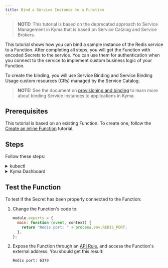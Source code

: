 ```yaml
---
title: Bind a Service Instance to a Function
---
```


>**NOTE:** This tutorial is based on the deprecated approach to Service Management in Kyma that is based on Service Catalog and Service Brokers.

This tutorial shows how you can bind a sample instance of the Redis service to a Function. After completing all steps, you will get the Function with encoded Secrets to the service. You can use them for authentication when you connect to the service to implement custom business logic of your Function.

To create the binding, you will use Service Binding and Service Binding Usage custom resources (CRs) managed by the Service Catalog.

>**NOTE:** See the document on [provisioning and binding](https://kyma-project-old.netlify.app/docs/release-1.24/components/service-catalog/#details-provisioning-and-binding-flow) to learn more about binding Service Instances to applications in Kyma.

## Prerequisites

This tutorial is based on an existing Function. To create one, follow the [Create an inline Function](./svls-01-create-inline-function.md) tutorial.

## Steps

Follow these steps:

<div tabs name="steps" group="bind-function">
  <details>
  <summary label="kubectl">
  kubectl
  </summary>

1. Export these variables:

   ```bash
   export NAME={FUNCTION_NAME}
   export NAMESPACE={FUNCTION_NAMESPACE}
   ```

   > **NOTE:** Function takes the name from the Function CR name. The Service Instance, Service Binding, and Service Binding Usage CRs can have different names, but for the purpose of this tutorial, all related resources share a common name defined under the **NAME** variable.

   > **NOTE:** If you already have a Redis instance provisioned on your cluster, move directly to point 6 to create a Service Binding.

2. Provision an Addon CR with the Redis service:

   ```yaml
   cat <<EOF | kubectl apply -f  -
   apiVersion: addons.kyma-project.io/v1alpha1
   kind: AddonsConfiguration
   metadata:
     name: $NAME
     namespace: $NAMESPACE
   spec:
     reprocessRequest: 0
     repositories:
       - url: https://github.com/kyma-project/addons/releases/download/0.15.0/index-testing.yaml
   EOF
   ```

3. Check that the Addon CR was created successfully and that the CR phase is `Ready`:

   ```bash
   kubectl get addons $NAME -n $NAMESPACE -o=jsonpath="{.status.phase}"
   ```

4. Create a Service Instance CR. You will use the provisioned [Redis](https://redis.io/) service with its `micro` plan:

   ```yaml
   cat <<EOF | kubectl apply -f -
   apiVersion: servicecatalog.k8s.io/v1beta1
   kind: ServiceInstance
   metadata:
     name: $NAME
     namespace: $NAMESPACE
   spec:
     serviceClassExternalName: redis
     servicePlanExternalName: micro
     parameters:
       imagePullPolicy: Always
   EOF
   ```

5. Check if the Service Instance CR was created successfully. The last condition in the CR status changes into `Ready True`:

   ```bash
   kubectl get serviceinstance $NAME -n $NAMESPACE -o=jsonpath="{range .status.conditions[*]}{.type}{'\t'}{.status}{'\n'}{end}"
   ```

6. Create a Service Binding CR that points to the newly created Service Instance in the **spec.instanceRef** field:

   ```yaml
   cat <<EOF | kubectl apply -f -
   apiVersion: servicecatalog.k8s.io/v1beta1
   kind: ServiceBinding
   metadata:
     name: $NAME
     namespace: $NAMESPACE
   spec:
     instanceRef:
       name: $NAME
   EOF
   ```

   > **NOTE:** If you use an existing Service Instance, change **spec.instanceRef.name** to the name of your Service Instance.

7. Check if the Service Binding CR was created successfully. The last condition in the CR status changes into `Ready True`:

   ```bash
   kubectl get servicebinding $NAME -n $NAMESPACE -o=jsonpath="{range .status.conditions[*]}{.type}{'\t'}{.status}{'\n'}{end}"
   ```

8. Create a Service Binding Usage CR:

   ```yaml
   cat <<EOF | kubectl apply -f -
   apiVersion: servicecatalog.kyma-project.io/v1alpha1
   kind: ServiceBindingUsage
   metadata:
     name: $NAME
     namespace: $NAMESPACE
   spec:
     serviceBindingRef:
       name: $NAME
     usedBy:
       kind: serverless-function
       name: $NAME
     parameters:
       envPrefix:
         name: "REDIS_"
   EOF
   ```

   - The **spec.serviceBindingRef** and **spec.usedBy** fields are required. **spec.serviceBindingRef** points to the Service Binding you have just created and **spec.usedBy** points to the Function. More specifically, **spec.usedBy** refers to the name of the Function and the cluster-specific [UsageKind CR](https://kyma-project-old.netlify.app/docs/components/service-catalog/#custom-resource-usage-kind) (`kind: serverless-function`) that defines how Secrets should be injected to your Function when creating a Service Binding.

   - The **spec.parameters.envPrefix.name** field is optional. On creating a Service Binding, it adds a prefix to all environment variables injected in a Secret to the Function. In our example, **envPrefix** is `REDIS_`, so all environment variables will follow the `REDIS_{env}` naming pattern.

     > **TIP:** It is considered good practice to use **envPrefix**. In some cases, a Function must use several instances of a given Service Class. Prefixes allow you to distinguish between instances and make sure that one Secret does not overwrite another.

9. Check if the Service Binding Usage CR was created successfully. The last condition in the CR status changes into `Ready True`:

   ```bash
   kubectl get servicebindingusage $NAME -n $NAMESPACE -o=jsonpath="{range .status.conditions[*]}{.type}{'\t'}{.status}{'\n'}{end}"
   ```

10. Retrieve and decode Secret details from the Service Binding:

    ```bash
    kubectl get secret $NAME -n $NAMESPACE -o go-template='{{range $k,$v := .data}}{{printf "%s: " $k}}{{if not $v}}{{$v}}{{else}}{{$v | base64decode}}{{end}}{{"\n"}}{{end}}'
    ```

    You should get a result similar to the following details:

    ```bash
    HOST: hb-redis-micro-0e965585-9699-443f-b987-38bc6af0e416-redis.serverless.svc.cluster.local
    PORT: 6379
    REDIS_PASSWORD: 1tvDcINZvp
    ```

    > **NOTE:** If you added the **REDIS\_** prefix for environment variables in step 6, all variables will start with it. For example, the **PORT** variable will take the form of **REDIS_PORT**.

    </details>
    <details>
    <summary label="busola-ui">
    Kyma Dashboard
    </summary>

To create a binding, you must first create a sample Service Instance to which you can bind the Function. Follow the sections and steps to complete this tutorial.

### Provision a Redis service using an Addon

> **NOTE:** If you already have a Redis instance provisioned on your cluster, move directly to the **Bind the Function to the Service Instance** section.

Follow these steps:

1. Select a Namespace from the drop-down list in the top navigation panel where you want to provision the Redis service.

2. In the left navigation panel, go to **Configuration** > **Addons** and select **Create Addons Configuration**.

3. Enter the name of your Addons Configuration and `https://github.com/kyma-project/addons/releases/download/0.15.0/index-testing.yaml` in the **Urls** field.

4. Click **+**.
   
5. Select **Create** to confirm changes.

   You will see that the Addon has the status `Ready`.

### Create a Service Instance

1. In the left navigation panel, go to **Service Management** > **Catalog**. In the **Add-Ons** tab, you can see the list of all available Addons. Select **[Experimental] Redis**.

2. Select **Add** to provision the Redis Service Class and create its instance in your Namespace.

3. Change the **Name** to match the Function, select `micro` from the **Plan** drop-down list, and set **Image pull policy** to `Always`.

   > **NOTE:** The Service Instance, Service Binding, and Service Binding Usage can have different names than the Function, but it is recommended that all related resources share a common name.

4. Select **Create** to confirm changes.

   Wait until the status of the instance changes from `PROVISIONING` to `PROVISIONED SUCCESSFULLY`.

### Bind the Function to the Service Instance

1. In the left navigation panel, go to **Workloads** > **Functions** and select the Function you want to bind to the Service Instance.

2. Switch to the **Configuration** tab and select **Create Service Binding** in the **Service Bindings** section.

3. Select the Redis service from the **Service Instance** drop-down list, add `REDIS_` as **Prefix for injected variables**, and make sure **Create new Secret** is selected.

4. Select **Create** to confirm changes.

The message appears on the screen confirming that the Service Binding was successfully created, and you will see it in the **Service Bindings** section in your Function, along with environment variable names.

> **NOTE:** The **Prefix for injected variables** field is optional. On creating a Service Binding, it adds a prefix to all environment variables injected in a Secret to the Function. In our example, the prefix is set to `REDIS_`, so all environment variables will follow the `REDIS_{ENVIRONMENT_VARIABLE}` naming pattern.

> **TIP:** It is considered good practice to use prefixes for environment variables. In some cases, a Function must use several instances of a given Service Class. Prefixes allow you to distinguish between instances and make sure that one Secret does not overwrite another.

    </details>

</div>

## Test the Function

To test if the Secret has been properly connected to the Function:

1. Change the Function's code to:​

   ```js
   module.exports = {
     main: function (event, context) {
       return "Redis port: " + process.env.REDIS_PORT;
     },
   };
   ```

2. Expose the Function through an [API Rule](./svls-03-expose-function.md), and access the Function's external address. You should get this result:

   ```text
   Redis port: 6379
   ```